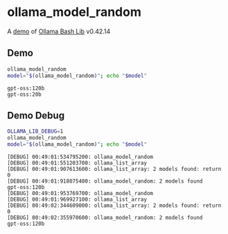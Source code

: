 # ollama_model_random

A [demo](../README.md#demos) of [Ollama Bash Lib](https://github.com/attogram/ollama-bash-lib) v0.42.14

## Demo

```bash
ollama_model_random
model="$(ollama_model_random)"; echo "$model"
```
```
gpt-oss:120b
gpt-oss:20b
```

## Demo Debug

```bash
OLLAMA_LIB_DEBUG=1
ollama_model_random
model="$(ollama_model_random)"; echo "$model"
```
```
[DEBUG] 00:49:01:534795200: ollama_model_random
[DEBUG] 00:49:01:551203700: ollama_list_array
[DEBUG] 00:49:01:907613600: ollama_list_array: 2 models found: return 0
[DEBUG] 00:49:01:918075400: ollama_model_random: 2 models found
gpt-oss:120b
[DEBUG] 00:49:01:953769700: ollama_model_random
[DEBUG] 00:49:01:969927100: ollama_list_array
[DEBUG] 00:49:02:344609000: ollama_list_array: 2 models found: return 0
[DEBUG] 00:49:02:355970600: ollama_model_random: 2 models found
gpt-oss:120b
```
